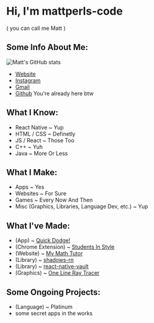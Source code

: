 # Hi, I'm mattperls-code
( you can call me Matt )

## Some Info About Me:

![Matt's GitHub stats](https://github-readme-stats.vercel.app/api?username=mattperls-code)

 - [Website](https://mattperls-code.vercel.app)
 - [Instagram](https://www.instagram.com/mattperls.code/)
 - [Gmail](mailto:mattperls.code@gmail.com)
 - [Github](https://github.com/mattperls-code) You're already here btw

## What I Know:

 - React Native ~ Yup
 - HTML / CSS ~ Definetly
 - JS / React ~ Those Too
 - C++ ~ Yuh
 - Java ~ More Or Less

## What I Make:

 - Apps ~ Yes
 - Websites ~ For Sure
 - Games ~ Every Now And Then
 - Misc (Graphics, Libraries, Language Dev, etc.) ~ Yup

## What I've Made:

 - (App) ~ [Quick Dodge!](https://apps.apple.com/us/app/quick-dodge/id1517218313)
 - (Chrome Extension) ~ [Students In Style](https://chrome.google.com/webstore/detail/students-in-style/bibpifjmeokaediicippdkjmdehcjfih)
 - (Website) ~ [My Math Tutor](https://mattperls-code.github.io/my-math-tutor/)
 - (Library) ~ [shadows-rn](https://www.npmjs.com/package/shadows-rn)
 - (Library) ~ [react-native-vault](https://www.npmjs.com/package/react-native-vault)
 - (Graphics) ~ [One Line Ray Tracer](https://github.com/mattperls-code/oneLineRayTracer/blob/master/src/prod/index.js)

## Some Ongoing Projects:

 - (Language) ~ Platinum
 - some secret apps in the works
